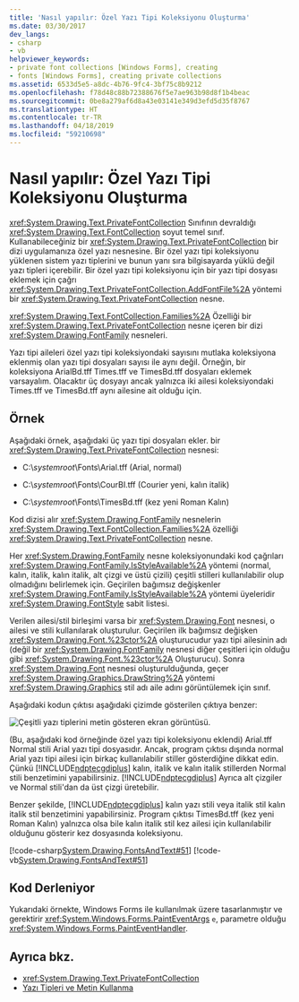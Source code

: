 ```yaml
---
title: 'Nasıl yapılır: Özel Yazı Tipi Koleksiyonu Oluşturma'
ms.date: 03/30/2017
dev_langs:
- csharp
- vb
helpviewer_keywords:
- private font collections [Windows Forms], creating
- fonts [Windows Forms], creating private collections
ms.assetid: 6533d5e5-a8dc-4b76-9fc4-3bf75c8b9212
ms.openlocfilehash: f78d48c88b72388676f5e7ae963b98d8f1b4beac
ms.sourcegitcommit: 0be8a279af6d8a43e03141e349d3efd5d35f8767
ms.translationtype: HT
ms.contentlocale: tr-TR
ms.lasthandoff: 04/18/2019
ms.locfileid: "59210698"
---
```

# <a name="how-to-create-a-private-font-collection"></a>Nasıl yapılır: Özel Yazı Tipi Koleksiyonu Oluşturma
<xref:System.Drawing.Text.PrivateFontCollection> Sınıfının devraldığı <xref:System.Drawing.Text.FontCollection> soyut temel sınıf. Kullanabileceğiniz bir <xref:System.Drawing.Text.PrivateFontCollection> bir dizi uygulamanıza özel yazı nesnesine. Bir özel yazı tipi koleksiyonu yüklenen sistem yazı tiplerini ve bunun yanı sıra bilgisayarda yüklü değil yazı tipleri içerebilir. Bir özel yazı tipi koleksiyonu için bir yazı tipi dosyası eklemek için çağrı <xref:System.Drawing.Text.PrivateFontCollection.AddFontFile%2A> yöntemi bir <xref:System.Drawing.Text.PrivateFontCollection> nesne.  
  
 <xref:System.Drawing.Text.FontCollection.Families%2A> Özelliği bir <xref:System.Drawing.Text.PrivateFontCollection> nesne içeren bir dizi <xref:System.Drawing.FontFamily> nesneleri.  
  
 Yazı tipi aileleri özel yazı tipi koleksiyondaki sayısını mutlaka koleksiyona eklenmiş olan yazı tipi dosyaları sayısı ile aynı değil. Örneğin, bir koleksiyona ArialBd.tff Times.tff ve TimesBd.tff dosyaları eklemek varsayalım. Olacaktır üç dosyayı ancak yalnızca iki ailesi koleksiyondaki Times.tff ve TimesBd.tff aynı ailesine ait olduğu için.  
  
## <a name="example"></a>Örnek  
 Aşağıdaki örnek, aşağıdaki üç yazı tipi dosyaları ekler. bir <xref:System.Drawing.Text.PrivateFontCollection> nesnesi:  
  
-   C:\\*systemroot*\Fonts\Arial.tff (Arial, normal)  
  
-   C:\\*systemroot*\Fonts\CourBI.tff (Courier yeni, kalın italik)  
  
-   C:\\*systemroot*\Fonts\TimesBd.tff (kez yeni Roman Kalın)  
  
 Kod dizisi alır <xref:System.Drawing.FontFamily> nesnelerin <xref:System.Drawing.Text.FontCollection.Families%2A> özelliği <xref:System.Drawing.Text.PrivateFontCollection> nesne.  
  
 Her <xref:System.Drawing.FontFamily> nesne koleksiyonundaki kod çağrıları <xref:System.Drawing.FontFamily.IsStyleAvailable%2A> yöntemi (normal, kalın, italik, kalın italik, alt çizgi ve üstü çizili) çeşitli stilleri kullanılabilir olup olmadığını belirlemek için. Geçirilen bağımsız değişkenler <xref:System.Drawing.FontFamily.IsStyleAvailable%2A> yöntemi üyeleridir <xref:System.Drawing.FontStyle> sabit listesi.  
  
 Verilen ailesi/stil birleşimi varsa bir <xref:System.Drawing.Font> nesnesi, o ailesi ve stili kullanılarak oluşturulur. Geçirilen ilk bağımsız değişken <xref:System.Drawing.Font.%23ctor%2A> oluşturucudur yazı tipi ailesinin adı (değil bir <xref:System.Drawing.FontFamily> nesnesi diğer çeşitleri için olduğu gibi <xref:System.Drawing.Font.%23ctor%2A> Oluşturucu). Sonra <xref:System.Drawing.Font> nesnesi oluşturulduğunda, geçer <xref:System.Drawing.Graphics.DrawString%2A> yöntemi <xref:System.Drawing.Graphics> stil adı aile adını görüntülemek için sınıf.  
  
 Aşağıdaki kodun çıktısı aşağıdaki çizimde gösterilen çıktıya benzer:  
  
 ![Çeşitli yazı tiplerini metin gösteren ekran görüntüsü.](./media/how-to-create-a-private-font-collection/various-fonts-text-output.png)  
  
 (Bu, aşağıdaki kod örneğinde özel yazı tipi koleksiyonu eklendi) Arial.tff Normal stili Arial yazı tipi dosyasıdır. Ancak, program çıktısı dışında normal Arial yazı tipi ailesi için birkaç kullanılabilir stiller gösterdiğine dikkat edin. Çünkü [!INCLUDE[ndptecgdiplus](../../../../includes/ndptecgdiplus-md.md)] kalın, italik ve kalın italik stillerden Normal stili benzetimini yapabilirsiniz. [!INCLUDE[ndptecgdiplus](../../../../includes/ndptecgdiplus-md.md)] Ayrıca alt çizgiler ve Normal stili'dan da üst çizgi üretebilir.  
  
 Benzer şekilde, [!INCLUDE[ndptecgdiplus](../../../../includes/ndptecgdiplus-md.md)] kalın yazı stili veya italik stil kalın italik stil benzetimini yapabilirsiniz. Program çıktısı TimesBd.tff (kez yeni Roman Kalın) yalnızca olsa bile kalın italik stil kez ailesi için kullanılabilir olduğunu gösterir kez dosyasında koleksiyonu.  
  
 [!code-csharp[System.Drawing.FontsAndText#51](~/samples/snippets/csharp/VS_Snippets_Winforms/System.Drawing.FontsAndText/CS/Class1.cs#51)]
 [!code-vb[System.Drawing.FontsAndText#51](~/samples/snippets/visualbasic/VS_Snippets_Winforms/System.Drawing.FontsAndText/VB/Class1.vb#51)]  
  
## <a name="compiling-the-code"></a>Kod Derleniyor  
 Yukarıdaki örnekte, Windows Forms ile kullanılmak üzere tasarlanmıştır ve gerektirir <xref:System.Windows.Forms.PaintEventArgs> `e`, parametre olduğu <xref:System.Windows.Forms.PaintEventHandler>.  
  
## <a name="see-also"></a>Ayrıca bkz.

- <xref:System.Drawing.Text.PrivateFontCollection>
- [Yazı Tipleri ve Metin Kullanma](using-fonts-and-text.md)
